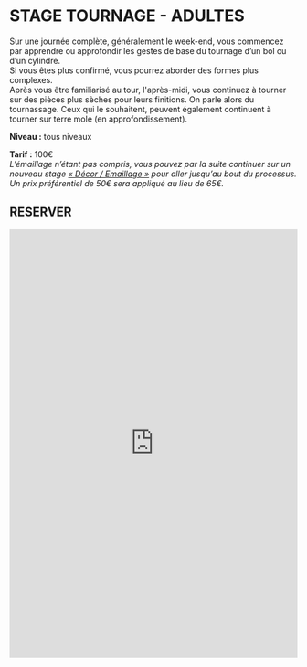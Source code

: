 # STAGE TOURNAGE - ADULTES  

Sur une journée complète, généralement le week-end, vous commencez par apprendre ou approfondir les gestes de base du tournage d’un bol ou d’un cylindre.  
Si vous êtes plus confirmé, vous pourrez aborder des formes plus complexes.  
Après vous être familiarisé au tour, l'après-midi, vous continuez à tourner sur des pièces plus sèches pour leurs finitions. On parle alors du tournassage. Ceux qui le souhaitent, peuvent également continuent à tourner sur terre mole (en approfondissement).  
 
**Niveau :** tous niveaux  

**Tarif :** 100€  
_L’émaillage n’étant pas compris, vous pouvez par la suite continuer sur un nouveau stage [« Décor / Emaillage »](emaillage_adultes) pour aller jusqu’au bout du processus. Un prix préférentiel de 50€ sera appliqué au lieu de 65€._  

## RESERVER
<iframe id="haWidget" allowtransparency="true" scrolling="auto" src="https://www.helloasso.com/associations/fans-de-terre/evenements/stage-tournage-ceramique-6h-29-mai-2021/widget" style="width: 100%; height: 750px; border: none;" onload="window.scroll(0, this.offsetTop)"></iframe>  

  
